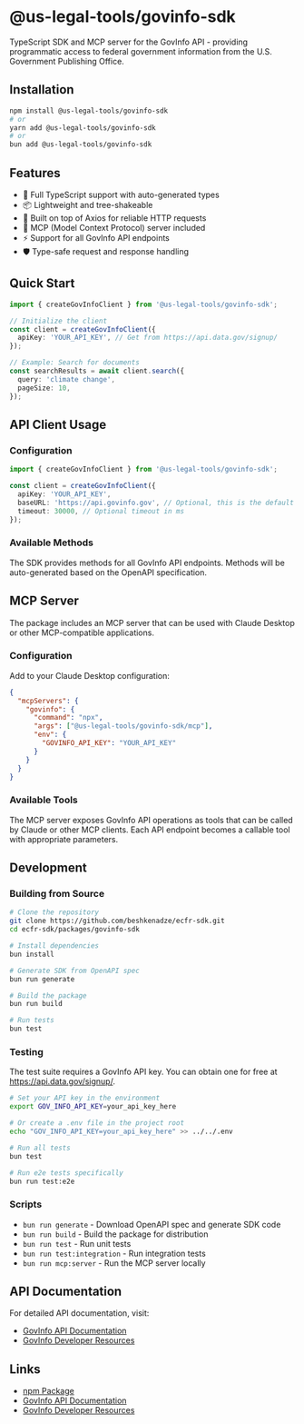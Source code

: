 # @us-legal-tools/govinfo-sdk

TypeScript SDK and MCP server for the GovInfo API - providing programmatic access to federal government information from the U.S. Government Publishing Office.

## Installation

```bash
npm install @us-legal-tools/govinfo-sdk
# or
yarn add @us-legal-tools/govinfo-sdk
# or
bun add @us-legal-tools/govinfo-sdk
```

## Features

- 🚀 Full TypeScript support with auto-generated types
- 📦 Lightweight and tree-shakeable
- 🔧 Built on top of Axios for reliable HTTP requests
- 🤖 MCP (Model Context Protocol) server included
- ⚡ Support for all GovInfo API endpoints
- 🛡️ Type-safe request and response handling

## Quick Start

```typescript
import { createGovInfoClient } from '@us-legal-tools/govinfo-sdk';

// Initialize the client
const client = createGovInfoClient({
  apiKey: 'YOUR_API_KEY', // Get from https://api.data.gov/signup/
});

// Example: Search for documents
const searchResults = await client.search({
  query: 'climate change',
  pageSize: 10,
});
```

## API Client Usage

### Configuration

```typescript
import { createGovInfoClient } from '@us-legal-tools/govinfo-sdk';

const client = createGovInfoClient({
  apiKey: 'YOUR_API_KEY',
  baseURL: 'https://api.govinfo.gov', // Optional, this is the default
  timeout: 30000, // Optional timeout in ms
});
```

### Available Methods

The SDK provides methods for all GovInfo API endpoints. Methods will be auto-generated based on the OpenAPI specification.

## MCP Server

The package includes an MCP server that can be used with Claude Desktop or other MCP-compatible applications.

### Configuration

Add to your Claude Desktop configuration:

```json
{
  "mcpServers": {
    "govinfo": {
      "command": "npx",
      "args": ["@us-legal-tools/govinfo-sdk/mcp"],
      "env": {
        "GOVINFO_API_KEY": "YOUR_API_KEY"
      }
    }
  }
}
```

### Available Tools

The MCP server exposes GovInfo API operations as tools that can be called by Claude or other MCP clients. Each API endpoint becomes a callable tool with appropriate parameters.

## Development

### Building from Source

```bash
# Clone the repository
git clone https://github.com/beshkenadze/ecfr-sdk.git
cd ecfr-sdk/packages/govinfo-sdk

# Install dependencies
bun install

# Generate SDK from OpenAPI spec
bun run generate

# Build the package
bun run build

# Run tests
bun test
```

### Testing

The test suite requires a GovInfo API key. You can obtain one for free at https://api.data.gov/signup/.

```bash
# Set your API key in the environment
export GOV_INFO_API_KEY=your_api_key_here

# Or create a .env file in the project root
echo "GOV_INFO_API_KEY=your_api_key_here" >> ../../.env

# Run all tests
bun test

# Run e2e tests specifically
bun run test:e2e
```

### Scripts

- `bun run generate` - Download OpenAPI spec and generate SDK code
- `bun run build` - Build the package for distribution
- `bun run test` - Run unit tests
- `bun run test:integration` - Run integration tests
- `bun run mcp:server` - Run the MCP server locally

## API Documentation

For detailed API documentation, visit:
- [GovInfo API Documentation](https://api.govinfo.gov/docs/)
- [GovInfo Developer Resources](https://www.govinfo.gov/developers)

## Links

- [npm Package](https://www.npmjs.com/package/@us-legal-tools/govinfo-sdk)
- [GovInfo API Documentation](https://api.govinfo.gov/docs/)
- [GovInfo Developer Resources](https://www.govinfo.gov/developers)